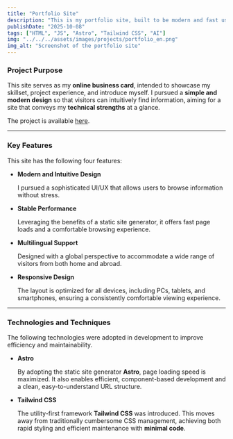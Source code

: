 ```yaml
---
title: "Portfolio Site"
description: "This is my portfolio site, built to be modern and fast using Astro."
publishDate: "2025-10-08"
tags: ["HTML", "JS", "Astro", "Tailwind CSS", "AI"]
img: "../../../assets/images/projects/portfolio_en.png"
img_alt: "Screenshot of the portfolio site"
---
```


### **Project Purpose**

This site serves as my **online business card**, intended to showcase my skillset, project experience, and introduce myself. I pursued a **simple and modern design** so that visitors can intuitively find information, aiming for a site that conveys my **technical strengths** at a glance.

The project is available [here](https://harutawatanabe.com).

---

### **Key Features**

This site has the following four features:

- **Modern and Intuitive Design**

  I pursued a sophisticated UI/UX that allows users to browse information without stress.

- **Stable Performance**

  Leveraging the benefits of a static site generator, it offers fast page loads and a comfortable browsing experience.

- **Multilingual Support**

  Designed with a global perspective to accommodate a wide range of visitors from both home and abroad.

- **Responsive Design**

  The layout is optimized for all devices, including PCs, tablets, and smartphones, ensuring a consistently comfortable viewing experience.

---

### **Technologies and Techniques**

The following technologies were adopted in development to improve efficiency and maintainability.

- **Astro**

  By adopting the static site generator **Astro**, page loading speed is maximized. It also enables efficient, component-based development and a clean, easy-to-understand URL structure.

- **Tailwind CSS**

  The utility-first framework **Tailwind CSS** was introduced. This moves away from traditionally cumbersome CSS management, achieving both rapid styling and efficient maintenance with **minimal code**.
